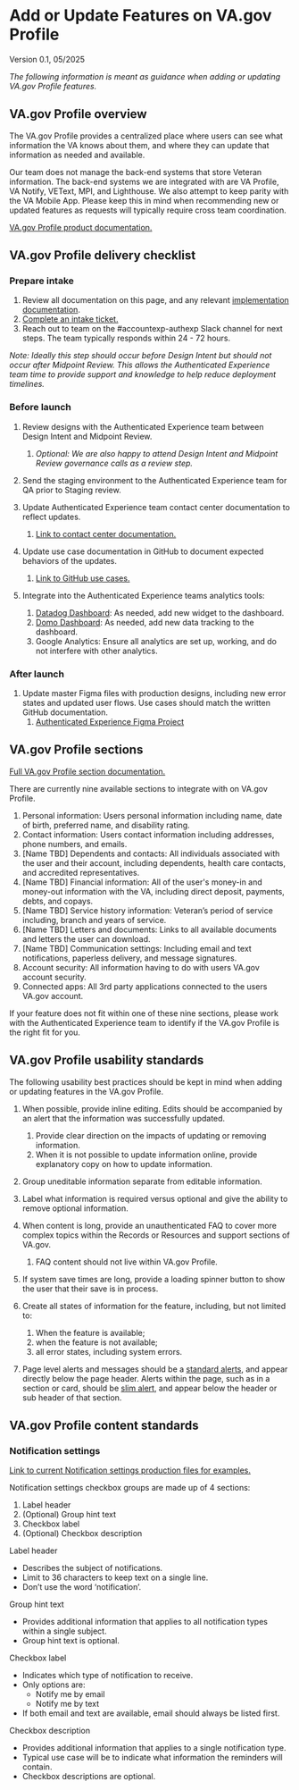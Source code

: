 # Add or Update Features on VA.gov Profile

Version 0.1, 05/2025

_The following information is meant as guidance when adding or updating VA.gov Profile features._

## VA.gov Profile overview

The VA.gov Profile provides a centralized place where users can see what information the VA knows about them, and where they can update that information as needed and available.

Our team does not manage the back-end systems that store Veteran information. The back-end systems we are integrated with are VA Profile, VA Notify, VEText, MPI, and Lighthouse. We also attempt to keep parity with the VA Mobile App. Please keep this in mind when recommending new or updated features as requests will typically require cross team coordination.

[VA.gov Profile product documentation.](https://github.com/department-of-veterans-affairs/va.gov-team/tree/master/products/identity-personalization/profile)


## VA.gov Profile delivery checklist

### Prepare intake

1. Review all documentation on this page, and any relevant [implementation documentation](https://github.com/department-of-veterans-affairs/va.gov-team/blob/master/products/identity-personalization/team/intake.md#common-integration-documentation).
2. [Complete an intake ticket.](https://github.com/department-of-veterans-affairs/va.gov-team/issues/new?template=auth-exp-request.yml)
3. Reach out to team on the #accountexp-authexp Slack channel for next steps. The team typically responds within 24 - 72 hours.

*Note: Ideally this step should occur before Design Intent but should not occur after Midpoint Review. This allows the Authenticated Experience team time to provide support and knowledge to help reduce deployment timelines.*


### Before launch

1. Review designs with the Authenticated Experience team between Design Intent and Midpoint Review.
   1. _Optional: We are also happy to attend Design Intent and Midpoint Review governance calls as a review step._

2. Send the staging environment to the Authenticated Experience team for QA prior to Staging review.

3. Update Authenticated Experience team contact center documentation to reflect updates.
   1. [Link to contact center documentation.](https://github.com/department-of-veterans-affairs/va.gov-team/tree/master/products/identity-personalization/profile/product)

4. Update use case documentation in GitHub to document expected behaviors of the updates.
   1. [Link to GitHub use cases.](https://github.com/department-of-veterans-affairs/va.gov-team/tree/master/products/identity-personalization/profile/use-cases)

5. Integrate into the Authenticated Experience teams analytics tools:

   1. [Datadog Dashboard](https://app.ddog-gov.com/sb/f327ad72-c02a-11ec-a50a-da7ad0900007-bd93d62d37a448b2511fce5becc4b731?fromUser=false\&refresh_mode=sliding\&from_ts=1712242328583\&to_ts=1712328728583\&live=true): As needed, add new widget to the dashboard.
   2. [Domo Dashboard](https://va-gov.domo.com/auth/index?redirectUrl=%2Fpage%2F1834995012%3FuserId%3D66061986): As needed, add new data tracking to the dashboard.
   3. Google Analytics: Ensure all analytics are set up, working, and do not interfere with other analytics.


### After launch

1. Update master Figma files with production designs, including new error states and updated user flows. Use cases should match the written GitHub documentation.
   1. [Authenticated Experience Figma Project](https://www.figma.com/files/project/176473451)


## VA.gov Profile sections

[Full VA.gov Profile section documentation.](https://dvagov.sharepoint.com/:x:/s/AuthenticatedExperience2/EV7WVgtnIatNn_jNLoT2mrIB2yFdSD5vYKLdXCGwA8N9jw?e=EqLBPS)

There are currently nine available sections to integrate with on VA.gov Profile.

1. Personal information: Users personal information including name, date of birth, preferred name, and disability rating.
2. Contact information: Users contact information including addresses, phone numbers, and emails.
3. \[Name TBD] Dependents and contacts: All individuals associated with the user and their account, including dependents, health care contacts, and accredited representatives.
4. \[Name TBD] Financial information: All of the user's money-in and money-out information with the VA, including direct deposit, payments, debts, and copays.
5. \[Name TBD] Service history information: Veteran’s period of service including, branch and years of service.
6. \[Name TBD] Letters and documents: Links to all available documents and letters the user can download.
7. \[Name TBD] Communication settings: Including email and text notifications, paperless delivery, and message signatures.
8. Account security: All information having to do with users VA.gov account security.
9. Connected apps: All 3rd party applications connected to the users VA.gov account.

If your feature does not fit within one of these nine sections, please work with the Authenticated Experience team to identify if the VA.gov Profile is the right fit for you.


## VA.gov Profile usability standards

The following usability best practices should be kept in mind when adding or updating features in the VA.gov Profile.

1. When possible, provide inline editing. Edits should be accompanied by an alert that the information was successfully updated.

   1. Provide clear direction on the impacts of updating or removing information.
   2. When it is not possible to update information online, provide explanatory copy on how to update information.

2. Group uneditable information separate from editable information.

3. Label what information is required versus optional and give the ability to remove optional information.

4. When content is long, provide an unauthenticated FAQ to cover more complex topics within the Records or Resources and support sections of VA.gov.

   1. FAQ content should not live within VA.gov Profile.

6. If system save times are long, provide a loading spinner button to show the user that their save is in process.

7. Create all states of information for the feature, including, but not limited to:

   1. When the feature is available;
   2. when the feature is not available;
   3. all error states, including system errors.
  
8. Page level alerts and messages should be a [standard alerts](https://design.va.gov/components/alert/#examples---standard), and appear directly below the page header. Alerts within the page, such as in a section or card, should be [slim alert](https://design.va.gov/components/alert/#web-2), and appear below the header or sub header of that section.
 

## VA.gov Profile content standards
### Notification settings
[Link to current Notification settings production files for examples.](https://www.figma.com/design/e6JEtrwZCInKk9SjZktx2T/Profile---Notification-Settings?m=auto&node-id=4649-8881&t=aeIImeiPytf4vfpe-1)

Notification settings checkbox groups are made up of 4 sections:
1. Label header
2. (Optional) Group hint text
3. Checkbox label
4. (Optional) Checkbox description

Label header
* Describes the subject of notifications.
* Limit to 36 characters to keep text on a single line.
* Don’t use the word ‘notification’.

Group hint text
* Provides additional information that applies to all notification types within a single subject.
* Group hint text is optional.

Checkbox label
* Indicates which type of notification to receive.
* Only options are:
    * Notify me by email
    * Notify me by text
* If both email and text are available, email should always be listed first.

Checkbox description
* Provides additional information that applies to a single notification type.
* Typical use case will be to indicate what information the reminders will contain.
* Checkbox descriptions are optional.

